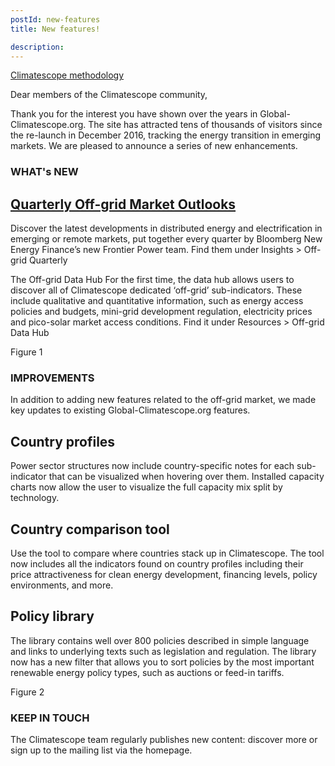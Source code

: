 ```yaml
---
postId: new-features
title: New features!

description: 
---
```

[Climatescope methodology](/en/methodology/)

Dear members of the Climatescope community, 

Thank you for the interest you have shown over the years in Global-Climatescope.org. The site has attracted tens of thousands of visitors since the re-launch in December 2016, tracking the energy transition in emerging markets. We are pleased to announce a series of new enhancements. 

### WHAT's NEW

## [Quarterly Off-grid Market Outlooks](/en/off-grid-quarterly/) 
Discover the latest developments in distributed energy and electrification in emerging or remote markets, put together every quarter by Bloomberg New Energy Finance’s new Frontier Power team. Find them under Insights > Off-grid Quarterly 

The Off-grid Data Hub
For the first time, the data hub allows users to discover all of Climatescope dedicated ‘off-grid’ sub-indicators. These include qualitative and quantitative information, such as energy access policies and budgets, mini-grid development regulation, electricity prices and pico-solar market access conditions. Find it under Resources > Off-grid Data Hub 

Figure 1

### IMPROVEMENTS

In addition to adding new features related to the off-grid market, we made key updates to existing Global-Climatescope.org features. 

## Country profiles 
Power sector structures now include country-specific notes for each sub-indicator that can be visualized when hovering over them. Installed capacity charts now allow the user to visualize the full capacity mix split by technology. 

## Country comparison tool
Use the tool to compare where countries stack up in Climatescope. The tool now includes all the indicators found on country profiles including their price attractiveness for clean energy development, financing levels, policy environments, and more. 

## Policy library
The library contains well over 800 policies described in simple language and links to underlying texts such as legislation and regulation. The library now has a new filter that allows you to sort policies by the most important renewable energy policy types, such as auctions or feed-in tariffs. 

Figure 2

### KEEP IN TOUCH
The Climatescope team regularly publishes new content: discover more or sign up to the mailing list via the homepage.
